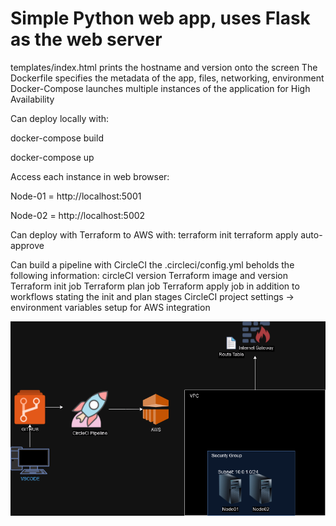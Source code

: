 # Simple Python web app, uses Flask as the web server
templates/index.html prints the hostname and version onto the screen
The Dockerfile specifies the metadata of the app, files, networking, environment
Docker-Compose launches multiple instances of the application for High Availability

Can deploy locally with: 

docker-compose build

docker-compose up

Access each instance in web browser:

Node-01 = http://localhost:5001

Node-02 = http://localhost:5002

Can deploy with Terraform to AWS with: 
terraform init
terraform apply auto-approve

Can build a pipeline with CircleCI 
the .circleci/config.yml beholds the following information:
circleCI version
Terraform image and version
Terraform init job
Terraform plan job 
Terraform apply job 
in addition to workflows stating the init and plan stages
CircleCI project settings -> environment variables setup for AWS integration

![alt text](https://github.com/BekeAtGithub/flaskEC2/blob/master/FlaskEC2.drawio.png)
